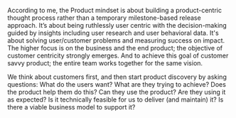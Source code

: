 According to me, the Product mindset is about building a product-centric thought process rather than a temporary milestone-based release approach. It’s about being ruthlessly user centric with the decision-making guided by insights including user research and user behavioral data. It's about solving user/customer problems and measuring success on impact.  The higher focus is on the business and the end product; the objective of customer centricity strongly emerges. And to achieve this goal of customer savvy product; the entire team works together for the same vision.

We think about customers first, and then start product discovery by asking questions:
What do the users want? What are they trying to achieve? Does the product help them do this?
Can they use the product? Are they using it as expected?
Is it technically feasible for us to deliver (and maintain) it?
Is there a viable business model to support it?